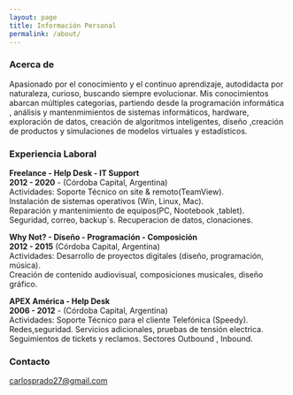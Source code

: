 ```yaml
---
layout: page
title: Información Personal
permalink: /about/
---
```

### Acerca de

<p>Apasionado por el conocimiento y el continuo aprendizaje, autodidacta por naturaleza, curioso, buscando siempre evolucionar.   
Mis conocimientos abarcan múltiples categorias, partiendo desde la programación informática , análisis y mantenmimientos de sistemas informáticos, hardware, exploración de datos, creación de algoritmos inteligentes, diseño ,creación de productos y simulaciones de modelos virtuales y estadísticos.</p>

### Experiencia Laboral

**Freelance - Help Desk - IT Support**     
**2012 - 2020** - (Córdoba Capital, Argentina)  
Actividades: Soporte Técnico on site & remoto(TeamView).   
Instalación de sistemas operativos (Win, Linux, Mac).   
Reparación y mantenimiento de equipos(PC, Nootebook ,tablet).    
Seguridad, correo, backup´s. Recuperacion de datos, clonaciones.  

**Why Not? - Diseño - Programación - Composición**   
**2012 - 2015** (Córdoba Capital, Argentina)     
Actividades: Desarrollo de proyectos digitales (diseño, programación, música).    
Creación de contenido audiovisual, composiciones musicales, diseño gráfico.  

**APEX América - Help Desk**     
**2006 - 2012** - (Córdoba Capital, Argentina)   
Actividades: Soporte Técnico para el cliente Telefónica (Speedy).   
Redes,seguridad. Servicios adicionales, pruebas de tensión electrica.      
Seguimientos de tickets y reclamos. Sectores Outbound , Inbound.   


### Contacto

[carlosprado27@gmail.com](mailto:carlosprado27@gmail.com)
